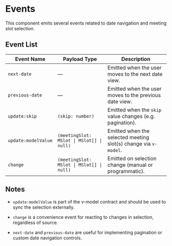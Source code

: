 # Events

This component emits several events related to date navigation and meeting slot selection.

## Event List

| Event Name          | Payload Type                              | Description                                                     |
| ------------------- | ----------------------------------------- | --------------------------------------------------------------- |
| `next-date`         | —                                         | Emitted when the user moves to the next date view.              |
| `previous-date`     | —                                         | Emitted when the user moves to the previous date view.          |
| `update:skip`       | `(skip: number)`                          | Emitted when the `skip` value changes (e.g. pagination).        |
| `update:modelValue` | `(meetingSlot: MSlot \| MSlot[] \| null)` | Emitted when the selected meeting slot(s) change via `v-model`. |
| `change`            | `(meetingSlot: MSlot \| MSlot[] \| null)` | Emitted on selection change (manual or programmatic).           |

## Notes

- `update:modelValue` is part of the v-model contract and should be used to sync the selection externally.

- `change` is a convenience event for reacting to changes in selection, regardless of source.

- `next-date` and `previous-date` are useful for implementing pagination or custom date navigation controls.
